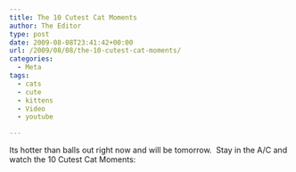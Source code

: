 ```yaml
---
title: The 10 Cutest Cat Moments
author: The Editor
type: post
date: 2009-08-08T23:41:42+00:00
url: /2009/08/08/the-10-cutest-cat-moments/
categories:
  - Meta
tags:
  - cats
  - cute
  - kittens
  - Video
  - youtube

---
```

Its hotter than balls out right now and will be tomorrow.  Stay in the A/C and watch the 10 Cutest Cat Moments: